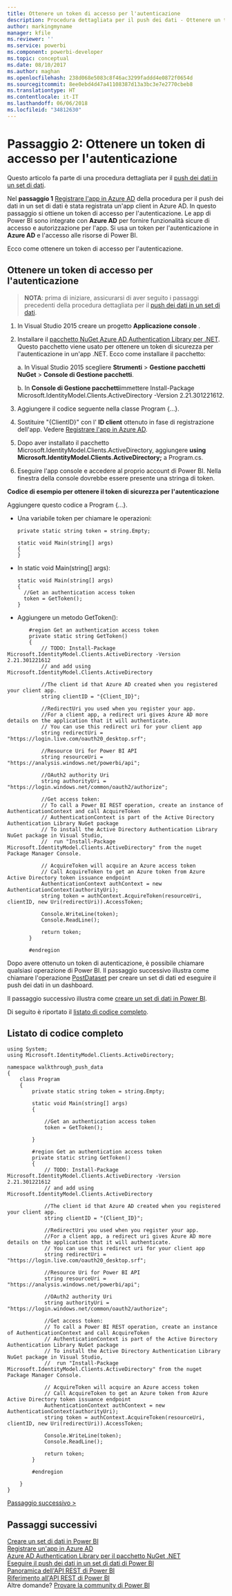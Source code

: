 ```yaml
---
title: Ottenere un token di accesso per l'autenticazione
description: Procedura dettagliata per il push dei dati - Ottenere un token di accesso per l'autenticazione
author: markingmyname
manager: kfile
ms.reviewer: ''
ms.service: powerbi
ms.component: powerbi-developer
ms.topic: conceptual
ms.date: 08/10/2017
ms.author: maghan
ms.openlocfilehash: 238d068e5083c8f46ac3299faddd4e0872f0654d
ms.sourcegitcommit: 8ee0ebd4d47a41108387d13a3bc3e7e2770cbeb8
ms.translationtype: HT
ms.contentlocale: it-IT
ms.lasthandoff: 06/06/2018
ms.locfileid: "34812630"
---
```

# <a name="step-2-get-an-authentication-access-token"></a>Passaggio 2: Ottenere un token di accesso per l'autenticazione
Questo articolo fa parte di una procedura dettagliata per il [push dei dati in un set di dati](walkthrough-push-data.md).

Nel **passaggio 1** [Registrare l'app in Azure AD](walkthrough-push-data-register-app-with-azure-ad.md) della procedura per il push dei dati in un set di dati è stata registrata un'app client in Azure AD. In questo passaggio si ottiene un token di accesso per l'autenticazione. Le app di Power BI sono integrate con **Azure AD** per fornire funzionalità sicure di accesso e autorizzazione per l'app. Si usa un token per l'autenticazione in **Azure AD** e l'accesso alle risorse di Power BI.

Ecco come ottenere un token di accesso per l'autenticazione.

## <a name="get-an-authentication-access-token"></a>Ottenere un token di accesso per l'autenticazione
> **NOTA**: prima di iniziare, assicurarsi di aver seguito i passaggi precedenti della procedura dettagliata per il [push dei dati in un set di dati](walkthrough-push-data.md).
> 
> 

1. In Visual Studio 2015 creare un progetto **Applicazione console** .
2. Installare il [pacchetto NuGet Azure AD Authentication Library per .NET](https://www.nuget.org/packages/Microsoft.IdentityModel.Clients.ActiveDirectory/). Questo pacchetto viene usato per ottenere un token di sicurezza per l'autenticazione in un'app .NET. Ecco come installare il pacchetto:
   
     a. In Visual Studio 2015 scegliere **Strumenti** > **Gestione pacchetti NuGet** > **Console di Gestione pacchetti**.
   
     b. In **Console di Gestione pacchetti**immettere Install-Package Microsoft.IdentityModel.Clients.ActiveDirectory -Version 2.21.301221612.
3. Aggiungere il codice seguente nella classe Program {…}.
4. Sostituire "{ClientID}" con l' **ID client** ottenuto in fase di registrazione dell'app. Vedere [Registrare l'app in Azure AD](walkthrough-push-data-register-app-with-azure-ad.md).
5. Dopo aver installato il pacchetto Microsoft.IdentityModel.Clients.ActiveDirectory, aggiungere **using Microsoft.IdentityModel.Clients.ActiveDirectory;** a Program.cs.
6. Eseguire l'app console e accedere al proprio account di Power BI. Nella finestra della console dovrebbe essere presente una stringa di token.

**Codice di esempio per ottenere il token di sicurezza per l'autenticazione**

Aggiungere questo codice a Program {...}.

* Una variabile token per chiamare le operazioni:
  
  ```
  private static string token = string.Empty;
  
  static void Main(string[] args)
  {
  }
  ```
* In static void Main(string[] args):
  
  ```
  static void Main(string[] args)
  {
    //Get an authentication access token
    token = GetToken();
  }
  ```
* Aggiungere un metodo GetToken():

```
       #region Get an authentication access token
       private static string GetToken()
       {
           // TODO: Install-Package Microsoft.IdentityModel.Clients.ActiveDirectory -Version 2.21.301221612
           // and add using Microsoft.IdentityModel.Clients.ActiveDirectory

           //The client id that Azure AD created when you registered your client app.
           string clientID = "{Client_ID}";

           //RedirectUri you used when you register your app.
           //For a client app, a redirect uri gives Azure AD more details on the application that it will authenticate.
           // You can use this redirect uri for your client app
           string redirectUri = "https://login.live.com/oauth20_desktop.srf";

           //Resource Uri for Power BI API
           string resourceUri = "https://analysis.windows.net/powerbi/api";

           //OAuth2 authority Uri
           string authorityUri = "https://login.windows.net/common/oauth2/authorize";

           //Get access token:
           // To call a Power BI REST operation, create an instance of AuthenticationContext and call AcquireToken
           // AuthenticationContext is part of the Active Directory Authentication Library NuGet package
           // To install the Active Directory Authentication Library NuGet package in Visual Studio,
           //  run "Install-Package Microsoft.IdentityModel.Clients.ActiveDirectory" from the nuget Package Manager Console.

           // AcquireToken will acquire an Azure access token
           // Call AcquireToken to get an Azure token from Azure Active Directory token issuance endpoint
           AuthenticationContext authContext = new AuthenticationContext(authorityUri);
           string token = authContext.AcquireToken(resourceUri, clientID, new Uri(redirectUri)).AccessToken;

           Console.WriteLine(token);
           Console.ReadLine();

           return token;
       }

       #endregion
```

Dopo avere ottenuto un token di autenticazione, è possibile chiamare qualsiasi operazione di Power BI. Il passaggio successivo illustra come chiamare l'operazione [PostDataset](https://docs.microsoft.com/rest/api/power-bi/pushdatasets) per creare un set di dati ed eseguire il push dei dati in un dashboard.

Il passaggio successivo illustra come [creare un set di dati in Power BI](walkthrough-push-data-create-dataset.md).

Di seguito è riportato il [listato di codice completo](#code).

<a name="code"/>

## <a name="complete-code-listing"></a>Listato di codice completo
    using System;
    using Microsoft.IdentityModel.Clients.ActiveDirectory;

    namespace walkthrough_push_data
    {
        class Program
        {
            private static string token = string.Empty;

            static void Main(string[] args)
            {

                //Get an authentication access token
                token = GetToken();

            }

            #region Get an authentication access token
            private static string GetToken()
            {
                // TODO: Install-Package Microsoft.IdentityModel.Clients.ActiveDirectory -Version 2.21.301221612
                // and add using Microsoft.IdentityModel.Clients.ActiveDirectory

                //The client id that Azure AD created when you registered your client app.
                string clientID = "{Client_ID}";

                //RedirectUri you used when you register your app.
                //For a client app, a redirect uri gives Azure AD more details on the application that it will authenticate.
                // You can use this redirect uri for your client app
                string redirectUri = "https://login.live.com/oauth20_desktop.srf";

                //Resource Uri for Power BI API
                string resourceUri = "https://analysis.windows.net/powerbi/api";

                //OAuth2 authority Uri
                string authorityUri = "https://login.windows.net/common/oauth2/authorize";

                //Get access token:
                // To call a Power BI REST operation, create an instance of AuthenticationContext and call AcquireToken
                // AuthenticationContext is part of the Active Directory Authentication Library NuGet package
                // To install the Active Directory Authentication Library NuGet package in Visual Studio,
                //  run "Install-Package Microsoft.IdentityModel.Clients.ActiveDirectory" from the nuget Package Manager Console.

                // AcquireToken will acquire an Azure access token
                // Call AcquireToken to get an Azure token from Azure Active Directory token issuance endpoint
                AuthenticationContext authContext = new AuthenticationContext(authorityUri);
                string token = authContext.AcquireToken(resourceUri, clientID, new Uri(redirectUri)).AccessToken;

                Console.WriteLine(token);
                Console.ReadLine();

                return token;
            }

            #endregion

        }
    }


[Passaggio successivo >](walkthrough-push-data-create-dataset.md)

## <a name="next-steps"></a>Passaggi successivi
[Creare un set di dati in Power BI](walkthrough-push-data-create-dataset.md)  
[Registrare un'app in Azure AD](walkthrough-push-data-register-app-with-azure-ad.md)  
[Azure AD Authentication Library per il pacchetto NuGet .NET](https://www.nuget.org/packages/Microsoft.IdentityModel.Clients.ActiveDirectory/)  
[Eseguire il push dei dati in un set di dati di Power BI](walkthrough-push-data.md)  
[Panoramica dell'API REST di Power BI](overview-of-power-bi-rest-api.md)  
[Riferimento all'API REST di Power BI](https://docs.microsoft.com/rest/api/power-bi/)  
Altre domande? [Provare la community di Power BI](http://community.powerbi.com/)

